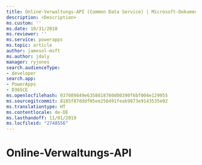 ```yaml
---
title: Online-Verwaltungs-API (Common Data Service) | Microsoft-Dokumentation
description: <Description>
ms.custom: ''
ms.date: 10/31/2018
ms.reviewer: ''
ms.service: powerapps
ms.topic: article
author: jamesol-msft
ms.author: jdaly
manager: ryjones
search.audienceType:
- developer
search.app:
- PowerApps
- D365CE
ms.openlocfilehash: 037089849e6358818760d00390f6bf004e129955
ms.sourcegitcommit: 8185f87dddf05ee256491feab9873e9143535e02
ms.translationtype: HT
ms.contentlocale: de-DE
ms.lasthandoff: 11/01/2019
ms.locfileid: "2748556"
---
```

# <a name="online-management-api"></a>Online-Verwaltungs-API

<!-- 

https://docs.microsoft.com/dynamics365/customer-engagement/developer/online-management-api 

Isn't this a duplicate of the topic in the online admin api folder?

-->